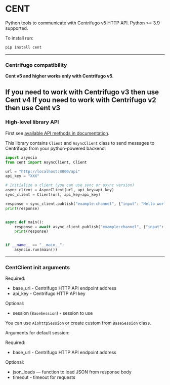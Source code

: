 CENT
====

Python tools to communicate with Centrifugo v5 HTTP API. Python >= 3.9 supported.

To install run:

```bash
pip install cent
```
---
### Centrifugo compatibility

**Cent v5 and higher works only with Centrifugo v5**.

If you need to work with Centrifugo v3 then use Cent v4
If you need to work with Centrifugo v2 then use Cent v3
---
### High-level library API

First
see [available API methods in documentation](https://centrifugal.dev/docs/server/server_api#api-methods).

This library contains `Client` and `AsyncClient` class to send messages to
Centrifugo from your python-powered backend:

```python
import asyncio
from cent import AsyncClient, Client

url = "http://localhost:8000/api"
api_key = "XXX"

# Initialize a client (you can use sync or async version)
async_client = AsyncClient(url, api_key=api_key)
sync_client = Client(url, api_key=api_key)

response = sync_client.publish("example:channel", {"input": "Hello world!"})
print(response)


async def main():
    response = await async_client.publish("example:channel", {"input": "Hello world!"})
    print(response)


if __name__ == "__main__":
    asyncio.run(main())
```
---
### CentClient init arguments

Required:

* base_url - Centrifugo HTTP API endpoint address
* api_key - Centrifugo HTTP API key

Optional:

* session (`BaseSession`) - session to use

You can use `AiohttpSession` or create custom from `BaseSession` class.

Arguments for default session:

Required:

* base_url - Centrifugo HTTP API endpoint address

Optional:

* json_loads — function to load JSON from response body
* timeout - timeout for requests
